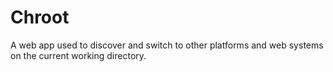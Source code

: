 # Chroot
A web app used to discover and switch to other platforms and web systems on the current working directory.
